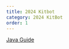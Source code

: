 ```yaml
---
title: 2024 Kitbot
category: 2024 KitBot
order: 1
---
```


[Java Guide](/images/KitBot-Java-Guide.pdf)  
